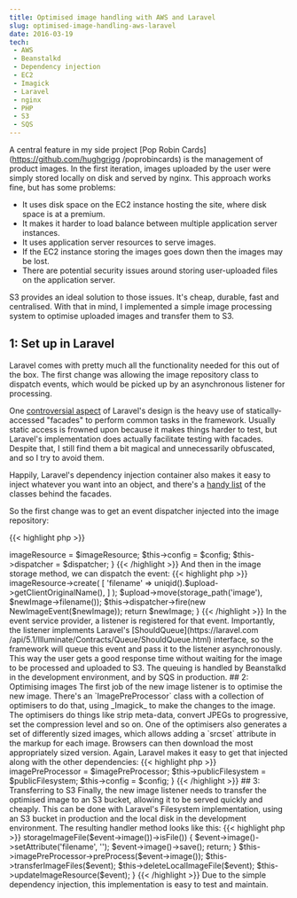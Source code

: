 ```yaml
---
title: Optimised image handling with AWS and Laravel
slug: optimised-image-handling-aws-laravel
date: 2016-03-19
tech:
 - AWS
 - Beanstalkd
 - Dependency injection
 - EC2
 - Imagick
 - Laravel
 - nginx
 - PHP
 - S3
 - SQS
---
```


A central feature in my side project [Pop Robin Cards](https://github.com/hughgrigg
/poprobincards) is the management of product images. In the first iteration, images
uploaded by the user were simply stored locally on disk and served by nginx.
This approach works fine, but has some problems:

 - It uses disk space on the EC2 instance hosting the site, where disk space is
   at a premium.
 - It makes it harder to load balance between multiple application server
   instances.
 - It uses application server resources to serve images.
 - If the EC2 instance storing the images goes down then the images may be lost.
 - There are potential security issues around storing user-uploaded files on
   the application server.

S3 provides an ideal solution to those issues. It's cheap, durable, fast and
centralised. With that in mind, I implemented a simple image processing system
to optimise uploaded images and transfer them to S3.

## 1: Set up in Laravel

Laravel comes with pretty much all the functionality needed for this out of the
box. The first change was allowing the image repository class to dispatch
events, which would be picked up by an asynchronous listener for processing.

One [controversial aspect](http://taylorotwell.com/response-dont-use-facades/)
of Laravel's design is the heavy use of statically-accessed "facades" to perform
common tasks in the framework. Usually static access is frowned upon because it
makes things harder to test, but Laravel's implementation does actually
facilitate testing with facades. Despite that, I still find them a bit magical
and unnecessarily obfuscated, and so I try to avoid them.

Happily, Laravel's dependency injection container also makes it easy to inject
whatever you want into an object, and there's a [handy
list](https://laravel.com/docs/5.2/facades#facade-class-reference) of the
classes behind the facades.

So the first change was to get an event dispatcher injected into the image
repository:

{{< highlight php >}}
<?php

/**
 * ImageRepository constructor.
 *
 * @param Image      $imageResource
 * @param Config     $config
 * @param Dispatcher $dispatcher
 */
public function __construct(
    Image $imageResource,
    Config $config,
    Dispatcher $dispatcher
) {
    $this->imageResource = $imageResource;
    $this->config = $config;
    $this->dispatcher = $dispatcher;
}
{{< /highlight >}}

And then in the image storage method, we can dispatch the event:

{{< highlight php >}}
<?php

/**
 * @param UploadedFile $upload
 *
 * @return Image
 */
public function storeUploadedImage(UploadedFile $upload): Image
{
    $newImage = $this->imageResource->create(
        [
        'filename' => uniqid().$upload->getClientOriginalName(),
        ]
    );
    $upload->move(storage_path('image'), $newImage->filename());

    $this->dispatcher->fire(new NewImageEvent($newImage));

    return $newImage;
}
{{< /highlight >}}

In the event service provider, a listener is registered for that event.
Importantly, the listener implements Laravel's [ShouldQueue](https://laravel.com
/api/5.1/Illuminate/Contracts/Queue/ShouldQueue.html) interface, so the
framework will queue this event and pass it to the listener asynchronously. This
way the user gets a good response time without waiting for the image to be
processed and uploaded to S3. The queuing is handled by Beanstalkd in the
development environment, and by SQS in production.

## 2: Optimising images

The first job of the new image listener is to optimise the new image. There's an
`ImagePreProcessor` class with a collection of optimisers to do that, using
_Imagick_ to make the changes to the image. The optimisers do things like strip
meta-data, convert JPEGs to progressive, set the compression level and so on.

One of the optimisers also generates a set of differently sized images, which
allows adding a `srcset` attribute in the markup for each image. Browsers can
then download the most appropriately sized version.

Again, Laravel makes it easy to get that injected along with the other
dependencies:

{{< highlight php >}}
<?php

/**
 * @param ImagePreProcessor $imagePreProcessor
 * @param Filesystem        $publicFilesystem
 * @param Config            $config
 */
public function __construct(
    ImagePreProcessor $imagePreProcessor,
    Filesystem $publicFilesystem,
    Config $config
) {
    $this->imagePreProcessor = $imagePreProcessor;
    $this->publicFilesystem = $publicFilesystem;
    $this->config = $config;
}
{{< /highlight >}}

## 3: Transferring to S3

Finally, the new image listener needs to transfer the optimised image to an S3
bucket, allowing it to be served quickly and cheaply. This can be done with
Laravel's Filesystem implementation, using an S3 bucket in production and the
local disk in the development environment.

The resulting handler method looks like this:

{{< highlight php >}}
<?php

/**
 * @param NewImageEvent $event
 */
public function handle(NewImageEvent $event)
{
    if (!$this->storageImageFile($event->image())->isFile()) {
        $event->image()->setAttribute('filename', '');
        $event->image()->save();

        return;
    }

    $this->imagePreProcessor->preProcess($event->image());
    $this->transferImageFiles($event);
    $this->deleteLocalImageFile($event);
    $this->updateImageResource($event);
}
{{< /highlight >}}

Due to the simple dependency injection, this implementation is easy to test and
maintain.
